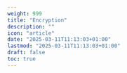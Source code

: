 ```yaml
---
weight: 999
title: "Encryption"
description: ""
icon: "article"
date: "2025-03-11T11:13:03+01:00"
lastmod: "2025-03-11T11:13:03+01:00"
draft: false
toc: true
---
```


